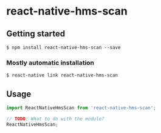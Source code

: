 # react-native-hms-scan

## Getting started

`$ npm install react-native-hms-scan --save`

### Mostly automatic installation

`$ react-native link react-native-hms-scan`

## Usage
```javascript
import ReactNativeHmsScan from 'react-native-hms-scan';

// TODO: What to do with the module?
ReactNativeHmsScan;
```
